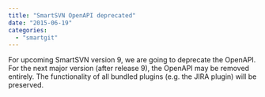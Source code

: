 ```yaml
---
title: "SmartSVN OpenAPI deprecated"
date: "2015-06-19"
categories: 
  - "smartgit"
---
```


For upcoming SmartSVN version 9, we are going to deprecate the OpenAPI. For the next major version (after release 9), the OpenAPI may be removed entirely. The functionality of all bundled plugins (e.g. the JIRA plugin) will be preserved.
